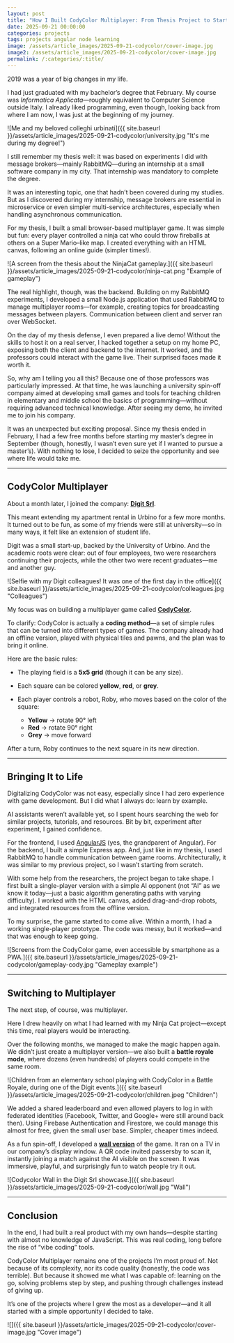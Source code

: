 ```yaml
---
layout: post
title: "How I Built CodyColor Multiplayer: From Thesis Project to Startup Game"
date: 2025-09-21 00:00:00
categories: projects
tags: projects angular node learning
image: /assets/article_images/2025-09-21-codycolor/cover-image.jpg
image2: /assets/article_images/2025-09-21-codycolor/cover-image.jpg
permalink: /:categories/:title/
---
```


2019 was a year of big changes in my life.

I had just graduated with my bachelor’s degree that February. My course was *Informatica Applicata*—roughly equivalent to Computer Science outside Italy. I already liked programming, even though, looking back from where I am now, I was just at the beginning of my journey.

![Me and my beloved colleghi urbinati]({{ site.baseurl }}/assets/article_images/2025-09-21-codycolor/university.jpg "It's me during my degree!")

I still remember my thesis well: it was based on experiments I did with message brokers—mainly RabbitMQ—during an internship at a small software company in my city. That internship was mandatory to complete the degree.

It was an interesting topic, one that hadn’t been covered during my studies. But as I discovered during my internship, message brokers are essential in microservice or even simpler multi-service architectures, especially when handling asynchronous communication.

For my thesis, I built a small browser-based multiplayer game. It was simple but fun: every player controlled a ninja cat who could throw fireballs at others on a Super Mario–like map. I created everything with an HTML canvas, following an online guide (simpler times!).

![A screen from the thesis about the NinjaCat gameplay.]({{ site.baseurl }}/assets/article_images/2025-09-21-codycolor/ninja-cat.png "Example of gameplay")

The real highlight, though, was the backend. Building on my RabbitMQ experiments, I developed a small Node.js application that used RabbitMQ to manage multiplayer rooms—for example, creating topics for broadcasting messages between players. Communication between client and server ran over WebSocket.

On the day of my thesis defense, I even prepared a live demo! Without the skills to host it on a real server, I hacked together a setup on my home PC, exposing both the client and backend to the internet. It worked, and the professors could interact with the game live. Their surprised faces made it worth it.

So, why am I telling you all this? Because one of those professors was particularly impressed. At that time, he was launching a university spin-off company aimed at developing small games and tools for teaching children in elementary and middle school the basics of programming—without requiring advanced technical knowledge. After seeing my demo, he invited me to join his company.

It was an unexpected but exciting proposal. Since my thesis ended in February, I had a few free months before starting my master’s degree in September (though, honestly, I wasn’t even sure yet if I wanted to pursue a master’s). With nothing to lose, I decided to seize the opportunity and see where life would take me.

---

## CodyColor Multiplayer

About a month later, I joined the company: **[Digit Srl](https://digit.srl)**.

This meant extending my apartment rental in Urbino for a few more months. It turned out to be fun, as some of my friends were still at university—so in many ways, it felt like an extension of student life.

Digit was a small start-up, backed by the University of Urbino. And the academic roots were clear: out of four employees, two were researchers continuing their projects, while the other two were recent graduates—me and another guy.

![Selfie with my Digit colleagues! It was one of the first day in the office]({{ site.baseurl }}/assets/article_images/2025-09-21-codycolor/colleagues.jpg "Colleagues")

My focus was on building a multiplayer game called [**CodyColor**](https://codycolor.codemooc.net).

To clarify: CodyColor is actually a **coding method**—a set of simple rules that can be turned into different types of games. The company already had an offline version, played with physical tiles and pawns, and the plan was to bring it online.

Here are the basic rules:

* The playing field is a **5x5 grid** (though it can be any size).
* Each square can be colored **yellow**, **red**, or **grey**.
* Each player controls a robot, Roby, who moves based on the color of the square:

  * **Yellow** → rotate 90° left
  * **Red** → rotate 90° right
  * **Grey** → move forward

After a turn, Roby continues to the next square in its new direction.

---

## Bringing It to Life

Digitalizing CodyColor was not easy, especially since I had zero experience with game development. But I did what I always do: learn by example.

AI assistants weren’t available yet, so I spent hours searching the web for similar projects, tutorials, and resources. Bit by bit, experiment after experiment, I gained confidence.

For the frontend, I used [AngularJS](https://angularjs.org) (yes, the grandparent of Angular). For the backend, I built a simple Express app. And, just like in my thesis, I used RabbitMQ to handle communication between game rooms. Architecturally, it was similar to my previous project, so I wasn’t starting from scratch.

With some help from the researchers, the project began to take shape. I first built a single-player version with a simple AI opponent (not “AI” as we know it today—just a basic algorithm generating paths with varying difficulty). I worked with the HTML canvas, added drag-and-drop robots, and integrated resources from the offline version.

To my surprise, the game started to come alive. Within a month, I had a working single-player prototype. The code was messy, but it worked—and that was enough to keep going.

![Screens from the CodyColor game, even accessible by smartphone as a PWA.]({{ site.baseurl }}/assets/article_images/2025-09-21-codycolor/gameplay-cody.jpg "Gameplay example")


---

## Switching to Multiplayer

The next step, of course, was multiplayer.

Here I drew heavily on what I had learned with my Ninja Cat project—except this time, real players would be interacting.

Over the following months, we managed to make the magic happen again. We didn’t just create a multiplayer version—we also built a **battle royale mode**, where dozens (even hundreds) of players could compete in the same room.

![Children from an elementary school playing with CodyColor in a Battle Royale, during one of the Digit events.]({{ site.baseurl }}/assets/article_images/2025-09-21-codycolor/children.jpeg "Children")

We added a shared leaderboard and even allowed players to log in with federated identities (Facebook, Twitter, and Google+ were still around back then). Using Firebase Authentication and Firestore, we could manage this almost for free, given the small user base. Simpler, cheaper times indeed.

As a fun spin-off, I developed a **[wall version](https://wall.codycolor.codemooc.net)** of the game. It ran on a TV in our company’s display window. A QR code invited passersby to scan it, instantly joining a match against the AI visible on the screen. It was immersive, playful, and surprisingly fun to watch people try it out.

![Codycolor Wall in the Digit Srl showcase.]({{ site.baseurl }}/assets/article_images/2025-09-21-codycolor/wall.jpg "Wall")

---

## Conclusion

In the end, I had built a real product with my own hands—despite starting with almost no knowledge of JavaScript. This was real coding, long before the rise of “vibe coding” tools.

CodyColor Multiplayer remains one of the projects I’m most proud of. Not because of its complexity, nor its code quality (honestly, the code was terrible). But because it showed me what I was capable of: learning on the go, solving problems step by step, and pushing through challenges instead of giving up.

It’s one of the projects where I grew the most as a developer—and it all started with a simple opportunity I decided to take.

![]({{ site.baseurl }}/assets/article_images/2025-09-21-codycolor/cover-image.jpg "Cover image")
